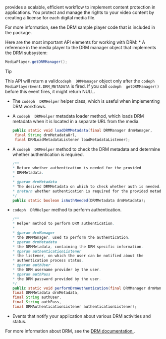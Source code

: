 ---
---

<a id="section_4DD54E085AB345FE9BE00865E56B28DB"></a>

provides a scalable, efficient workflow to implement content protection in  applications. You protect and manage the rights to your video content by creating a license for each digital media file.

For more information, see the DRM sample player code that is included in the  package.

Here are the most important API elements for working with DRM:
  *
  A reference in the media player to the DRM manager object that implements the DRM subsystem:
  ```java
  MediaPlayer.getDRMManager();
  ```
  >[!TIP]
  >
  >This API will return a valid`codeph  DRMManager` object only after the `codeph  MediaPlayerEvent.DRM_METADATA` is fired. If you call `codeph  getDRMManager()` before this event fires, it might return NULL.
  
  
* The `codeph  DRMHelper` helper class, which is useful when implementing DRM workflows.
* A `codeph  DRMHelper` metadata loader method, which loads DRM metadata when it is located in a separate URL from the media.
  ```java
  public static void loadDRMMetadata(final DRMManager drmManager, 
   final String drmMetadataUrl, 
   final DRMLoadMetadataListener loadMetadataListener);
  ```
  
* A `codeph  DRMHelper` method to check the DRM metadata and determine whether authentication is required.
  ```java
  /** 
  * Return whether authentication is needed for the provided 
  * DRMMetadata. 
  * 
  * @param drmMetadata 
  * The desired DRMMetadata on which to check whether auth is needed. 
  * @return whether authentication is required for the provided metadata 
  */ 
  public static boolean isAuthNeeded(DRMMetadata drmMetadata);
  ```
  
* `codeph  DRMHelper` method to perform authentication.
  ```java
  /** 
  * Helper method to perform DRM authentication. 
  * 
  * @param drmManager 
  * the DRMManager, used to perform the authentication. 
  * @param drmMetadata 
  * the DRMMetadata, containing the DRM specific information. 
  * @param authenticationListener 
  * the listener, on which the user can be notified about the 
  * authentication process status. 
  * @param authUser 
  * the DRM username provider by the user. 
  * @param authPass 
  * the DRM password provided by the user. 
  */ 
  public static void performDrmAuthentication(final DRMManager drmManager, 
  final DRMMetadata drmMetadata, 
  final String authUser, 
  final String authPass, 
  final DRMAuthenticationListener authenticationListener);
  ```
  
* Events that notify your application about various DRM activities and status.

<a id="section_F58941D68EB94A5EBD1C7454D2A1B17A"></a>

For more information about DRM, see the [ DRM documentation ](http://help.adobe.com/en_US/primetime/drm).

